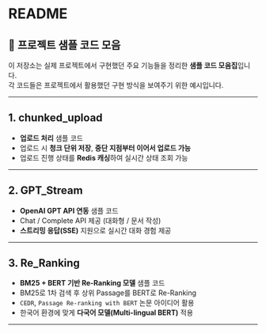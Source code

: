# README

## 📘 프로젝트 샘플 코드 모음
이 저장소는 실제 프로젝트에서 구현했던 주요 기능들을 정리한 **샘플 코드 모음집**입니다.  
각 코드들은 프로젝트에서 활용했던 구현 방식을 보여주기 위한 예시입니다.  

---

## 1. chunked_upload
- **업로드 처리** 샘플 코드  
- 업로드 시 **청크 단위 저장**, **중단 지점부터 이어서 업로드 가능**  
- 업로드 진행 상태를 **Redis 캐싱**하여 실시간 상태 조회 가능  

---

## 2. GPT_Stream
- **OpenAI GPT API 연동** 샘플 코드  
- Chat / Complete API 제공 (대화형 / 문서 작성)  
- **스트리밍 응답(SSE)** 지원으로 실시간 대화 경험 제공  

---

## 3. Re_Ranking
- **BM25 + BERT 기반 Re-Ranking 모델** 샘플 코드
- BM25로 1차 검색 후 상위 Passage를 BERT로 Re-Ranking
- `CEDR`, `Passage Re-ranking with BERT` 논문 아이디어 활용
- 한국어 환경에 맞게 **다국어 모델(Multi-lingual BERT)** 적용 


---

